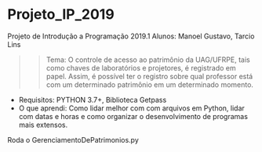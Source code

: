 # Projeto_IP_2019
Projeto de Introdução a Programação 2019.1
Alunos: Manoel Gustavo, Tarcio Lins
>>Tema: O controle de acesso ao patrimônio da UAG/UFRPE, tais como chaves de laboratórios e projetores, é registrado em papel. Assim, é possível ter o registro sobre qual professor está com um determinado patrimônio em um determinado momento.

- Requisitos:
  PYTHON 3.7+, Biblioteca Getpass
- O que aprendi: 
  Como lidar melhor com com arquivos em Python, lidar com datas e horas e como organizar o desenvolvimento de programas mais extensos.


Roda o GerenciamentoDePatrimonios.py
